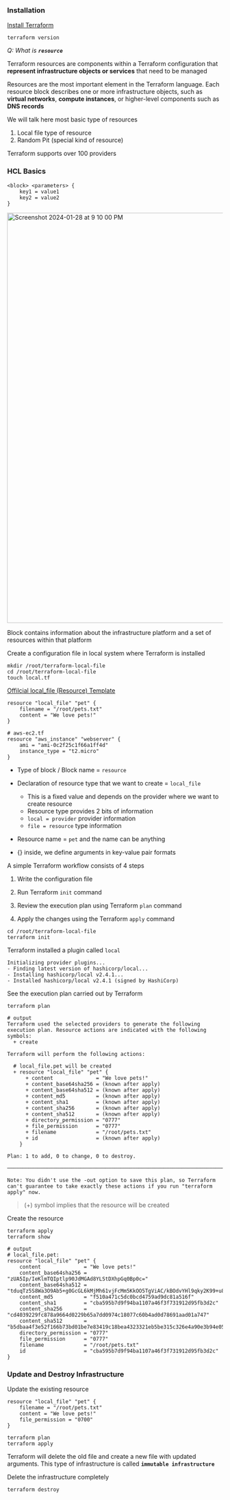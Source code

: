 
### Installation

[Install Terraform](https://developer.hashicorp.com/terraform/install?product_intent=terraform)

```shell
terraform version
```

_Q: What is **`resource`**_

Terraform resources are components within a Terraform configuration that **represent infrastructure objects or services** that need to be managed

Resources are the most important element in the Terraform language. Each resource block describes one or more infrastructure objects, such as **virtual networks**, **compute instances**, or higher-level components such as **DNS records**

We will talk here most basic type of resources

1. Local file type of resource
2. Random Pit (special kind of resource)

Terraform supports over 100 providers


### HCL Basics

```shell
<block> <parameters> {
    key1 = value1
    key2 = value2
}
```

<img width="956" alt="Screenshot 2024-01-28 at 9 10 00 PM" src="https://github.com/Mohsem35/DevOps/assets/58659448/da9fd6e5-e26b-4f14-9757-4500d45db24b">



Block contains information about the infrastructure platform and a set of resources within that platform

Create a configuration file in local system where Terraform is installed

```shell
mkdir /root/terraform-local-file
cd /root/terraform-local-file
touch local.tf
```

[Offilcial local_file (Resource) Template ](https://registry.terraform.io/providers/hashicorp/local/2.4.0/docs/resources/file)

```
resource "local_file" "pet" {
    filename = "/root/pets.txt"
    content = "We love pets!"
}
```
```
# aws-ec2.tf
resource "aws_instance" "webserver" {
    ami = "ami-0c2f25c1f66a1ff4d"
    instance_type = "t2.micro"
}
```


- Type of block / Block name  = `resource`
- Declaration of resource type that we want to create = `local_file`
    - This is a fixed value and depends on the provider where we want to create resource
    - Resource type provides 2 bits of information 
    - `local = provider` provider information
    - `file = resource` type information

- Resource name = `pet` and the name can be anything
- {} inside, we define arguments in key-value pair formats

A simple Terraform workflow consists of 4 steps

1. Write the configuration file
2. Run Terraform `init` command

3. Review the execution plan using Terraform `plan` command
4. Apply the changes using the Terraform `apply` command

```shell
cd /root/terraform-local-file
terraform init
```

Terraform installed a plugin called `local`
```shell
Initializing provider plugins...
- Finding latest version of hashicorp/local...
- Installing hashicorp/local v2.4.1...
- Installed hashicorp/local v2.4.1 (signed by HashiCorp)
```

See the execution plan carried out by Terraform

```shell
terraform plan

# output
Terraform used the selected providers to generate the following execution plan. Resource actions are indicated with the following symbols:
  + create

Terraform will perform the following actions:

  # local_file.pet will be created
  + resource "local_file" "pet" {
      + content              = "We love pets!"
      + content_base64sha256 = (known after apply)
      + content_base64sha512 = (known after apply)
      + content_md5          = (known after apply)
      + content_sha1         = (known after apply)
      + content_sha256       = (known after apply)
      + content_sha512       = (known after apply)
      + directory_permission = "0777"
      + file_permission      = "0777"
      + filename             = "/root/pets.txt"
      + id                   = (known after apply)
    }

Plan: 1 to add, 0 to change, 0 to destroy.

─────────────────────────────────────────────────────────────────────────────────────────────────────────────────────────────────────────────────────────────────────────────────────────────────────────────────────────────────────────────

Note: You didn't use the -out option to save this plan, so Terraform can't guarantee to take exactly these actions if you run "terraform apply" now.
```

> (+) symbol implies that the resource will be created

Create the resource

```shell
terraform apply
terraform show

# output
# local_file.pet:
resource "local_file" "pet" {
    content              = "We love pets!"
    content_base64sha256 = "zUA5Ip/IeKlmTQIptlp90JdMGAd8YLStDXhpGq0Bp0c="
    content_base64sha512 = "tduqTz5S8Wa3O9Ab5+g0GcGL6kMjMh61vjFcMm5KkOO5TgViAC/kBOdvYHl9qky2K99+u80z0CfCs2ExsHbjGg=="
    content_md5          = "f510a471c5dc0bcd4759ad9dc81a516f"
    content_sha1         = "cba595b7d9f94ba1107a46f3f731912d95fb3d2c"
    content_sha256       = "cd4039229fc878a9664d0229b65a7dd0974c18077c60b4ad0d78691aad01a747"
    content_sha512       = "b5dbaa4f3e52f166b73bd01be7e83419c18bea4323321eb5be315c326e4a90e3b94e0562002fe404e76f60797daa4cb62bdf7ebbcd33d027c2b36131b076e31a"
    directory_permission = "0777"
    file_permission      = "0777"
    filename             = "/root/pets.txt"
    id                   = "cba595b7d9f94ba1107a46f3f731912d95fb3d2c"
}
```




### Update and Destroy Infrastructure

Update the existing resource

```
resource "local_file" "pet" {
    filename = "/root/pets.txt"
    content = "We love pets!"
    file_permission = "0700"
}
```
```
terraform plan
terraform apply
```
Terraform will delete the old file and create a new file with updated arguments. This type of infrastructure is called **`immutable infrastructure`**

Delete the infrastructure completely

```shell
terraform destroy
```
